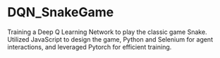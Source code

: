 # DQN_SnakeGame
Training a Deep Q Learning Network to play the classic game Snake. Utilized JavaScript to design the game, Python and Selenium for agent interactions, and leveraged Pytorch for efficient training.
